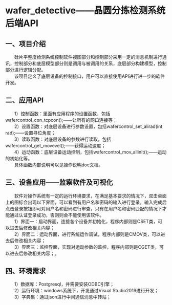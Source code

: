 # wafer_detective——晶圆分拣检测系统后端API
## 一、项目介绍
  &emsp;&emsp;硅片平整度检测系统控制软件视图部分和控制部分采用一定的消息机制进行通讯，控制部分和底层模型部分则是调用与被调用的关系，底层部分构建模型，控制部分进行逻辑分配。\
  &emsp;&emsp;该项目定义了底层设备的控制接口，用户可以直接使用API进行进一步的软件开发。
## 二、应用API
  &emsp;&emsp;1）控制函数：里面有应用程序的设置函数，包括 wafercontrol_con_tcpcon();——让所有的网口连接等；\
  &emsp;&emsp;2）设置函数：对底层设备进行参数设置，包括wafercontrol_set_alirad(int rad);——设置寻位角度；\
  &emsp;&emsp;3）读取函数：对底层设备的参数进行读取，包括wafercontrol_get_movevel();——获得运动速度；\
  &emsp;&emsp;4）运动函数：底层设备运动控制，包括wafercontrol_mov_allinit();——运动的初始化等。\
   &emsp;&emsp;具体函数内部说明可以见操作说明doc文档。
## 三、设备应用——监察软件及可视化
  &emsp;&emsp;软件对操作系统有一定的运行环境要求，在满足基本要求的情况下，双击桌面上的图标会出现以下界面，可以看到有用户名和密码的输入进行登录，输入完成后点击登录按钮即可对用户名和密码进行审查，只有在用户名和密码匹配的情况下才能通过认证登录成功，否则则会不能使用该软件。\
  &emsp;&emsp;1）界面一：启动界面，连接各个设备并初始化，程序内部则是CSET类，可以进去后修改相关内容；\
  &emsp;&emsp;2）界面二：运动界面，进行系统运作调试，程序内部则是CMOV类，可以进去后修改相关内容；\
  &emsp;&emsp;3）界面三：监控界面，实现对运动参数的监控，程序内部则是CGET类，可以进去后修改相关内容；。
## 四、环境需求
  &emsp;&emsp;1）数据库：Postgresql，并需要安装ODBC引擎；\
  &emsp;&emsp;2）运行环境：windows系统下，开发通过Visual Studio2019进行开发；\
  &emsp;&emsp;3）字典集：通过json进行中间通信消息中转站；
